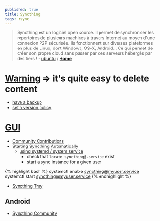 ```yaml
---
published: true
title: Syncthing
tags: rsync
---
```

> Syncthing est un logiciel open source. Il permet de synchroniser les répertoires de plusieurs machines à travers Internet au moyen d'une connexion P2P sécurisée. Ils fonctionnent sur diverses plateformes en plus de Linux, dont Windows, OS-X, Android… Ce qui permet de créer son propre cloud sans passer par des serveurs hébergés par des tiers ! - [ubuntu](https://doc.ubuntu-fr.org/syncthing) / [**Home**](https://syncthing.net/)

# <span style="color:red">[**Warning**](https://forum.syncthing.net/t/syncthing-deleted-my-files-again/15384/5)</span> => it's quite easy to delete content
- [have a backup](https://www.gkayaalp.com/blog/20190102_syncthing.html)
- [set a version policy](https://docs.syncthing.net/users/versioning.html#simple-file-versioning)

# [GUI](http://localhost:8384/)

- [Community Contributions](https://docs.syncthing.net/users/contrib.html#contributions)
- [Starting Syncthing Automatically](https://docs.syncthing.net/users/autostart.html#linux)
	- [using systemd / system service](https://docs.syncthing.net/users/autostart.html#how-to-set-up-a-system-service)
    	- check that `locate syncthing@.service` exist
        - start a sync instance for a given user
        
{% highlight bash %}
systemctl enable syncthing@myuser.service
systemctl start syncthing@myuser.service
{% endhighlight %}

- [Syncthing Tray](https://github.com/Martchus/syncthingtray)

## Android
- [Syncthing Community](https://play.google.com/store/apps/details?id=com.nutomic.syncthingandroid&hl=en_US)